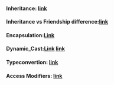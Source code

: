 
#### Inheritance: [link](https://www.geeksforgeeks.org/inheritance-in-c/)
#### Inheritance vs Friendship difference:[link](https://www.geeksforgeeks.org/inheritance-and-friendship-in-cpp/?ref=rp)
#### Encapsulation:[Link](https://www.geeksforgeeks.org/encapsulation-in-c/)
#### Dynamic_Cast:[Link](https://www.geeksforgeeks.org/dynamic-_cast-in-cpp/) [link](https://en.cppreference.com/w/cpp/language/dynamic_cast)
#### Typeconvertion: [link](https://www.geeksforgeeks.org/type-conversion-c/)
#### Access Modifiers: [link](https://www.geeksforgeeks.org/access-modifiers-in-c/)


